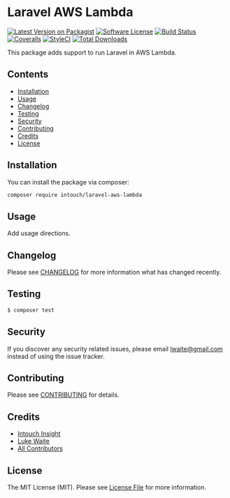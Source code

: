 # Laravel AWS Lambda

[![Latest Version on Packagist](https://img.shields.io/packagist/v/intouch/laravel-aws-lambda.svg?style=flat-square)](https://packagist.org/packages/intouch/laravel-aws-lambda)
[![Software License](https://img.shields.io/badge/license-MIT-brightgreen.svg?style=flat-square)](LICENSE.md)
[![Build Status](https://img.shields.io/travis/In-Touch/laravel-aws-lambda/master.svg?style=flat-square)](https://travis-ci.org/In-Touch/laravel-aws-lambda)
[![Coveralls](https://img.shields.io/coveralls/github/In-Touch/laravel-aws-lambda/master.svg?style=flat-square)](https://coveralls.io/github/In-Touch/laravel-aws-lambda)
[![StyleCI](https://styleci.io/repos/163447633/shield)](https://styleci.io/repos/163447633)
[![Total Downloads](https://img.shields.io/packagist/dt/intouch/laravel-aws-lambda.svg?style=flat-square)](https://packagist.org/packages/intouch/laravel-aws-lambda)

This package adds support to run Laravel in AWS Lambda.

## Contents

- [Installation](#installation)
- [Usage](#usage)
- [Changelog](#changelog)
- [Testing](#testing)
- [Security](#security)
- [Contributing](#contributing)
- [Credits](#credits)
- [License](#license)


## Installation

You can install the package via composer:

```bash
composer require intouch/laravel-aws-lambda
```

## Usage

Add usage directions.

## Changelog

Please see [CHANGELOG](CHANGELOG.md) for more information what has changed recently.

## Testing

``` bash
$ composer test
```

## Security

If you discover any security related issues, please email lwaite@gmail.com instead of using the issue tracker.

## Contributing

Please see [CONTRIBUTING](CONTRIBUTING.md) for details.

## Credits

- [Intouch Insight](https://www.intouchinsight.com)
- [Luke Waite](https://github.com/lukewaite)
- [All Contributors](../../contributors)

## License

The MIT License (MIT). Please see [License File](LICENSE.md) for more information.
